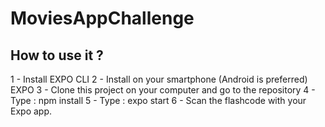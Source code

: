 # MoviesAppChallenge

## How to use it ?

1 - Install EXPO CLI
2 - Install on your smartphone (Android is preferred) EXPO
3 - Clone this project on your computer and go to the repository
4 - Type : npm install
5 - Type : expo start
6 - Scan the flashcode with your Expo app.

